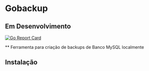 # Gobackup
## Em Desenvolvimento

[![Go Report Card](https://goreportcard.com/badge/github.com/lucashtc/gobackup)](https://goreportcard.com/report/github.com/lucashtc/gobackup)

** Ferramenta para criação de backups de Banco MySQL localmente

## Instalação

